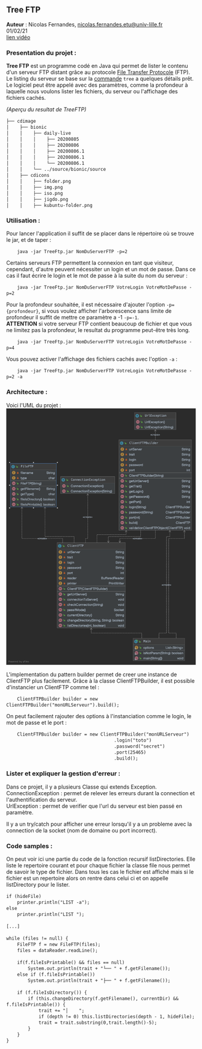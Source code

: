 ## Tree FTP 

**Auteur** : Nicolas Fernandes, nicolas.fernandes.etu@univ-lille.fr <br>
01/02/21 <br>
[lien vidéo](./src/main/resources/video_treeFTP.mp4)

### Presentation du projet : 

**Tree FTP** est un programme codé en Java qui permet de lister le contenu d'un serveur FTP distant grâce au protocole [File Transfer Protocole](https://fr.wikipedia.org/wiki/File_Transfer_Protocol) (FTP). 
Le listing du serveur se base sur la [commande](http://www.delafond.org/traducmanfr/man/man1/tree.1.html) `tree` a quelques détails prêt.
Le logiciel peut être appelé avec des paramètres, comme la profondeur à laquelle nous voulons lister les fichiers,
du serveur ou l'affichage des fichiers cachés.

*(Aperçu du resultat de TreeFTP)*
```
├── cdimage
│    ├── bionic
│    │    ├── daily-live
│    │    │    ├── 20200805
│    │    │    ├── 20200806
│    │    │    ├── 20200806.1
│    │    │    ├── 20200806.1
│    │    │    └── 20200806.1
│    │    └── ../source/bionic/source
│    ├── cdicons
│    │    ├── folder.png
│    │    ├── img.png
│    │    ├── iso.png
│    │    ├── jigdo.png
│    │    ├── kubuntu-folder.png
```

### Utilisation :

Pour lancer l'application il suffit de se placer dans le répertoire où se trouve le jar,
et de taper :
```
    java -jar TreeFtp.jar NomDuServerFTP -p=2
```
Certains serveurs FTP permettent la connexion en tant que visiteur, cependant, d'autre peuvent nécessiter un login et un mot de passe.
Dans ce cas il faut écrire le login et le mot de passe à la suite du nom du serveur :
```
    java -jar TreeFtp.jar NomDuServerFTP VotreLogin VotreMotDePasse -p=2
```

Pour la profondeur souhaitée, il est nécessaire d'ajouter l'option `-p={profondeur}`,
si vous voulez afficher l'arborescence sans limite de profondeur il suffit de mettre ce paramètre a -1 `-p=-1`. <br>
**ATTENTION** si votre serveur FTP contient beaucoup de fichier et que vous ne limitez pas la profondeur, le resultat du programme peut-être très long.

```
    java -jar TreeFtp.jar NomDuServerFTP VotreLogin VotreMotDePasse -p=4
```


Vous pouvez activer l'affichage des fichiers cachés avec l'option `-a` :
```
    java -jar TreeFtp.jar NomDuServerFTP VotreLogin VotreMotDePasse -p=2 -a
```

### Architecture :

Voici l'UML du projet : ![UML](./src/main/resources/TreeFTP_UML.png)

L'implementation du pattern builder permet de creer une instance de ClientFTP plus facilement.
Grâce à la classe ClientFTPBuilder, il est possible d'instancier un ClientFTP comme tel :
```
    ClientFTPBuilder builder = new ClientFTPBuilder("monURLServeur").build();
```
On peut facilement rajouter des options à l'instanciation comme le login, le mot de passe et le port :
```
    ClientFTPBuilder builder = new ClientFTPBuilder("monURLServeur")
                                        .login("toto")
                                        .password("secret")
                                        .port(25465)
                                        .build();
```

### Lister et expliquer la gestion d'erreur :

Dans ce projet, il y a plusieurs Classe qui extends Exception. <br>
ConnectionException : permet de relever les erreurs durant la connection et l'authentification du serveur. <br>
UrlException : permet de verifier que l'url du serveur est bien passé en paramètre. <br>

Il y a un try/catch pour afficher une erreur lorsqu'il y a un probleme avec la connection de la socket (nom de domaine ou port incorrect).


### Code samples :

On peut voir ici une partie du code de la fonction recursif listDirectories.
Elle liste le repertoire courant et pour chaque fichier la classe file nous permet de savoir
le type de fichier. Dans tous les cas le fichier est affiché mais si le fichier est un repertoire alors on rentre dans celui ci
et on appelle listDirectory pour le lister. 

```
if (hideFile)
    printer.println("LIST -a");
else
    printer.println("LIST ");

[...]

while (files != null) {
    FileFTP f = new FileFTP(files);
    files = dataReader.readLine();

    if(f.fileIsPrintable() && files == null)
        System.out.println(trait + "└── " + f.getFilename());
    else if (f.fileIsPrintable())
        System.out.println(trait + "├── " + f.getFilename());

    if (f.fileIsDirectory()) {
        if (this.changeDirectory(f.getFilename(), currentDir) && f.fileIsPrintable()) {
            trait += "│    ";
            if (depth != 0) this.listDirectories(depth - 1, hideFile);
            trait = trait.substring(0,trait.length()-5);
        }
    }
}
```